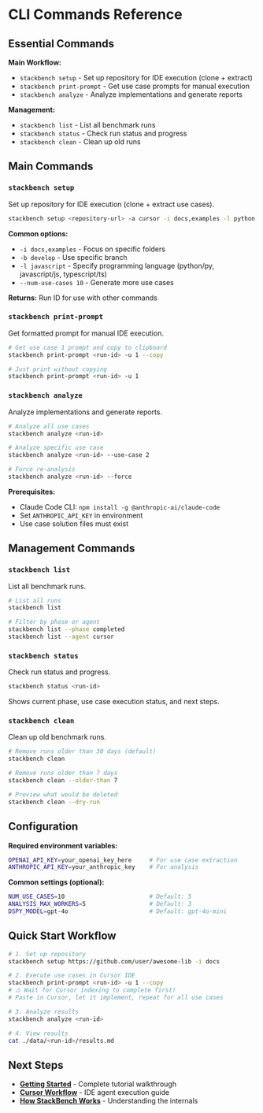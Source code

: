 # CLI Commands Reference

## Essential Commands

**Main Workflow:**
- `stackbench setup` - Set up repository for IDE execution (clone + extract)
- `stackbench print-prompt` - Get use case prompts for manual execution
- `stackbench analyze` - Analyze implementations and generate reports

**Management:**
- `stackbench list` - List all benchmark runs
- `stackbench status` - Check run status and progress
- `stackbench clean` - Clean up old runs


## Main Commands

### `stackbench setup`

Set up repository for IDE execution (clone + extract use cases).

```bash
stackbench setup <repository-url> -a cursor -i docs,examples -l python
```

**Common options:**
- `-i docs,examples` - Focus on specific folders
- `-b develop` - Use specific branch
- `-l javascript` - Specify programming language (python/py, javascript/js, typescript/ts)
- `--num-use-cases 10` - Generate more use cases

**Returns:** Run ID for use with other commands


### `stackbench print-prompt`

Get formatted prompt for manual IDE execution.

```bash
# Get use case 1 prompt and copy to clipboard
stackbench print-prompt <run-id> -u 1 --copy

# Just print without copying
stackbench print-prompt <run-id> -u 1
```

### `stackbench analyze`

Analyze implementations and generate reports.

```bash
# Analyze all use cases
stackbench analyze <run-id>

# Analyze specific use case
stackbench analyze <run-id> --use-case 2

# Force re-analysis
stackbench analyze <run-id> --force
```

**Prerequisites:**
- Claude Code CLI: `npm install -g @anthropic-ai/claude-code`
- Set `ANTHROPIC_API_KEY` in environment
- Use case solution files must exist

## Management Commands

### `stackbench list`

List all benchmark runs.

```bash
# List all runs
stackbench list

# Filter by phase or agent
stackbench list --phase completed
stackbench list --agent cursor
```

### `stackbench status`

Check run status and progress.

```bash
stackbench status <run-id>
```

Shows current phase, use case execution status, and next steps.

### `stackbench clean`

Clean up old benchmark runs.

```bash
# Remove runs older than 30 days (default)
stackbench clean

# Remove runs older than 7 days
stackbench clean --older-than 7

# Preview what would be deleted
stackbench clean --dry-run
```

## Configuration

**Required environment variables:**
```bash
OPENAI_API_KEY=your_openai_key_here     # For use case extraction
ANTHROPIC_API_KEY=your_anthropic_key    # For analysis
```

**Common settings (optional):**
```bash
NUM_USE_CASES=10                        # Default: 5
ANALYSIS_MAX_WORKERS=5                  # Default: 3
DSPY_MODEL=gpt-4o                       # Default: gpt-4o-mini
```


## Quick Start Workflow

```bash
# 1. Set up repository
stackbench setup https://github.com/user/awesome-lib -i docs

# 2. Execute use cases in Cursor IDE
stackbench print-prompt <run-id> -u 1 --copy
# ⚠️ Wait for Cursor indexing to complete first!
# Paste in Cursor, let it implement, repeat for all use cases

# 3. Analyze results
stackbench analyze <run-id>

# 4. View results
cat ./data/<run-id>/results.md
```


## Next Steps

- **[Getting Started](0.getting-started.md)** - Complete tutorial walkthrough
- **[Cursor Workflow](1.cursor-workflow.md)** - IDE agent execution guide
- **[How StackBench Works](2.how-stackbench-works.md)** - Understanding the internals